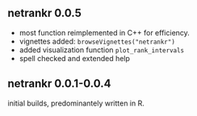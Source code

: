 ## netrankr 0.0.5

* most function reimplemented in C++ for efficiency. 
* vignettes added: `browseVignettes("netrankr")`
* added visualization function `plot_rank_intervals`
* spell checked and extended help

## netrankr 0.0.1-0.0.4

initial builds, predominantely written in R.

